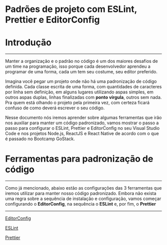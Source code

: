 # Padrões de projeto com ESLint, Prettier e EditorConfig

# Introdução

---

Manter a organização e o padrão no código é um dos maiores desafios de um time na programação, isso porque cada desenvolvedor aprendeu a programar de uma forma, cada um tem seu costume, seu editor preferido. 

Imagina você pegar um projeto onde não há uma padronização de código definida. Cada classe escrita de uma forma, com quantidades de caracteres por linha sem definição, em alguns lugares utilizando aspas simples, em outros aspas duplas, linhas finalizadas com **ponto vírgula**, outros sem nada. 
Pra quem está olhando o projeto pela primeira vez, com certeza ficará confuso de como deverá escrever o seu código. 

Nesse documento nós iremos aprender sobre algumas ferramentas que irão nos auxiliar para manter um código padronizado, vamos mostrar o passo a passo para configurar o ESLint, Prettier e EditorConfig no seu Visual Studio Code e nos projetos Node.js, ReactJS e React Native de acordo com o que é passado no Bootcamp GoStack. 

# Ferramentas para padronização de código

---

Como já mencionado, abaixo estão as configurações das 3 ferramentas que iremos utilizar para manter nosso código padronizado. Embora não exista uma regra sobre a sequência de instalação e configuração, vamos começar configurando o **EditorConfig**, na sequência o **ESLint**  e, por fim, o **Prettier**

---

[EditorConfig](Padro%CC%83es%20de%20projeto%20com%20ESLint,%20Prettier%20e%20EditorC%2058a86c1916e14e6e95be6347f0418d2f/EditorConfig%200d3309fb23934bd3a268990135fdf990.md)

[ESLint](Padro%CC%83es%20de%20projeto%20com%20ESLint,%20Prettier%20e%20EditorC%2058a86c1916e14e6e95be6347f0418d2f/ESLint%209f938c2bf3b043fe9602c2e60231fff6.md)

[Prettier](Padro%CC%83es%20de%20projeto%20com%20ESLint,%20Prettier%20e%20EditorC%2058a86c1916e14e6e95be6347f0418d2f/Prettier%2096e0730c91844f54af63559398276ee2.md)